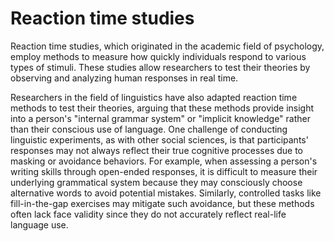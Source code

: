 # Reaction time studies
Reaction time studies, which originated in the academic field of psychology, employ methods to measure how quickly individuals respond to various types of stimuli. These studies allow researchers to test their theories by observing and analyzing human responses in real time.

Researchers in the field of linguistics have also adapted reaction time methods to test their theories, arguing that these methods provide insight into a person's "internal grammar system" or "implicit knowledge" rather than their conscious use of language. One challenge of conducting linguistic experiments, as with other social sciences, is that participants' responses may not always reflect their true cognitive processes due to masking or avoidance behaviors. For example, when assessing a person's writing skills through open-ended responses, it is difficult to measure their underlying grammatical system because they may consciously choose alternative words to avoid potential mistakes. Similarly, controlled tasks like fill-in-the-gap exercises may mitigate such avoidance, but these methods often lack face validity since they do not accurately reflect real-life language use.
